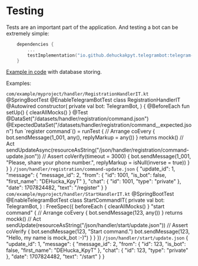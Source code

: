 # Testing

Tests are an important part of the application. And testing a bot can be extremely simple:

```kotlin
    dependencies {
        ...
        testImplementation("io.github.dehuckakpyt.telegrambot:telegram-bot-test:%current_version%")
    }
```

[Example in code](https://github.com/DEHuckaKpyT/telegram-bot/blob/master/example-spring/src/test/kotlin/io/github/dehuckakpyt/telegrambotexample/handler/RegistrationHandlerIT.kt) with database storing.

Examples:

<tabs id="bot-testing" group="telegram-bot-test-code">
    <tab title="JUnit 5" group-key="junit5">
        <code>com/example/myproject/handler/RegistrationHandlerIT.kt</code>
        <code-block lang="kotlin">
            @SpringBootTest
            @EnableTelegramBotTest
            class RegistrationHandlerIT @Autowired constructor(
                private val bot: TelegramBot,
            ) {
                @BeforeEach
                fun setUp() {
                    clearAllMocks()
                }
                @Test
                @DataSet("/datasets/handler/registration/command.json")
                @ExpectedDataSet("/datasets/handler/registration/command__expected.json")
                fun `register command`() = runTest {
                    // Arrange
                    coEvery { bot.sendMessage(1_001, any(), replyMarkup = any()) } returns mockk()
                    // Act
                    sendUpdateAsync(resourceAsString("/json/handler/registration/command-update.json"))
                    // Assert
                    coVerify(timeout = 3000) {
                        bot.sendMessage(1_001, "Please, share your phone number.", replyMarkup = isNull(inverse = true))
                    }
                }
            }
        </code-block>
        <code>/json/handler/registration/command-update.json</code>
        <code-block lang="json">
            {
              "update_id": 1,
              "message": {
                "message_id": 2,
                "from": {
                  "id": 1001,
                  "is_bot": false,
                  "first_name": "DEHucka_KpyT"
                },
                "chat": {
                  "id": 1001,
                  "type": "private"
                },
                "date": 1707824482,
                "text": "/register"
              }
            }
        </code-block>
    </tab>
    <tab title="Kotest" group-key="kotest">
        <code>com/example/myproject/handler/StartHandlerIT.kt</code>
        <code-block lang="kotlin">
            @SpringBootTest
            @EnableTelegramBotTest
            class StartCommandIT(
                private val bot: TelegramBot,
            ) : FreeSpec({
                beforeEach {
                    clearAllMocks()
                }
                "start command" {
                    // Arrange
                    coEvery { bot.sendMessage(123, any()) } returns mockk()
                    // Act
                    sendUpdate(resourceAsString("/json/handler/start/update.json"))
                    // Assert
                    coVerify {
                        bot.sendMessage(123, "Start command.")
                        bot.sendMessage(123, "Hello, my name is mock_bot :-)")
                    }
                }
            })
        </code-block>
        <code>/json/handler/start/update.json</code>
        <code-block lang="json">
            {
              "update_id": 1,
              "message": {
                "message_id": 2,
                "from": {
                  "id": 123,
                  "is_bot": false,
                  "first_name": "DEHucka_KpyT"
                },
                "chat": {
                  "id": 123,
                  "type": "private"
                },
                "date": 1707824482,
                "text": "/start"
              }
            }
        </code-block>
    </tab>
</tabs>